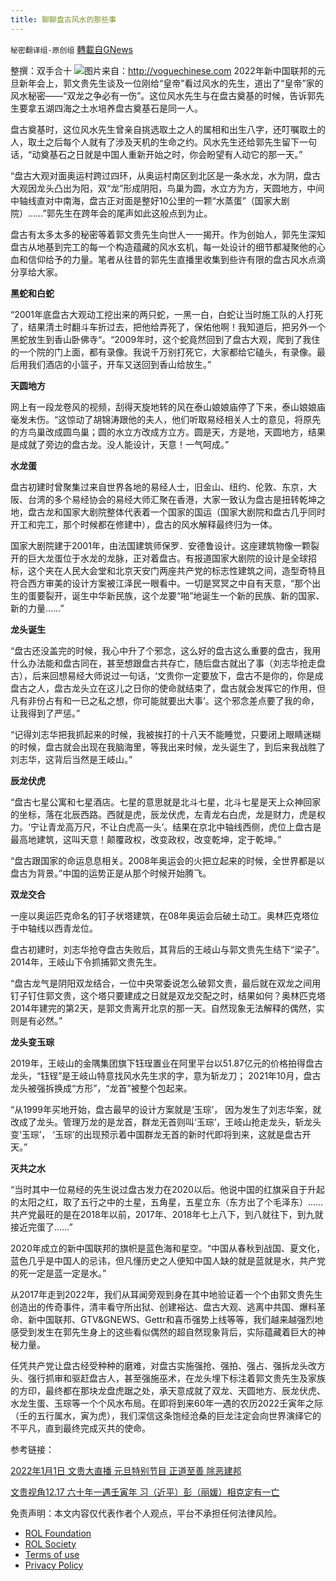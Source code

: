 ```yaml
---
title: 聊聊盘古风水的那些事
---
```

`秘密翻译组-原创组` [轉載自GNews](https://gnews.org/zh-hans/1822527/)

整撰：双手合十
![](https://assets.gnews.org/wp-content/uploads/2022/01/3-6.jpg)图片来自：http://voguechinese.com
2022年新中国联邦的元旦新年会上，郭文贵先生谈及一位刚给“皇帝”看过风水的先生，道出了“皇帝”家的风水秘密——“双龙之争必有一伤”。这位风水先生与在盘古奠基的时候，告诉郭先生要拿五湖四海之土水培养盘古奠基石是同一人。

盘古奠基时，这位风水先生曾亲自挑选取土之人的属相和出生八字，还叮嘱取土的人，取土之后每个人就有了涉及天机的生命之约。风水先生还给郭先生留下一句话，“动奠基石之日就是中国人重新开始之时，你会盼望有人动它的那一天。”

“盘古大观对面奥运村跨过四环，从奥运村南区到北区是一条水龙，水为阴，盘古大观因龙头凸出为阳，双“龙”形成阴阳，鸟巢为圆，水立方为方，天圆地方，中间中轴线直对中南海，盘古正对面是整好10公里的一颗“水蒸蛋”（国家大剧院）……”郭先生在跨年会的尾声如此这般点到为止。

盘古有太多太多的秘密等着郭文贵先生向世人一一揭开。作为创始人，郭先生深知盘古从地基到完工的每一个构造蕴藏的风水玄机，每一处设计的细节都凝聚他的心血和信仰给予的力量。笔者从往昔的郭先生直播里收集到些许有限的盘古风水点滴分享给大家。

**黑蛇和白蛇**

“2001年底盘古大观动工挖出来的两只蛇，一黑一白，白蛇让当时施工队的人打死了，结果清土时翻斗车折过去，把他给弄死了，保佑他啊！我知道后，把另外一个黑蛇放生到香山卧佛寺“。“2009年时，这个蛇竟然回到了盘古大观，爬到了我住的一个院的门上面，都有录像。我说千万别打死它，大家都给它磕头，有录像。最后用我们酒店的小篮子，开车又送回到香山给放生。”

**天圆地方**

网上有一段龙卷风的视频，刮得天旋地转的风在泰山娘娘庙停了下来，泰山娘娘庙毫发未伤。“这惊动了胡锦涛跟他的夫人，他们听取易经相关人士的意见，将原先的方鸟巢改成圆鸟巢；圆的水立方改成方立方。圆是天，方是地，天圆地方，结果是成就了旁边的盘古龙。没人能设计，天意！一气呵成。”

**水龙蛋**

盘古初建时曾聚集过来自世界各地的易经人士，旧金山、纽约、伦敦、东京，大阪、台湾的多个易经协会的易经大师汇聚在香港，大家一致认为盘古是扭转乾坤之地，盘古龙和国家大剧院整体代表着一个国家的国运（国家大剧院和盘古几乎同时开工和完工，那个时候都在修建中），盘古的风水解释最终归为一体。

国家大剧院建于2001年，由法国建筑师保罗．安德鲁设计。这座建筑物像一颗裂开的巨大龙蛋位于水龙的龙脉，正对着盘古。有报道国家大剧院的设计是全球招标，这个夹在人民大会堂和北京天安门两座共产党的标志性建筑之间，造型奇特且符合西方审美的设计方案被江泽民一眼看中。一切是冥冥之中自有天意，“那个出生的蛋要裂开，诞生中华新民族，这个龙要“啪”地诞生一个新的民族、新的国家、新的力量……”

**龙头诞生**

“盘古还没盖完的时候，我心中升了个邪念，这么好的盘古这么重要的盘古，我用什么办法能和盘古同在，甚至想跟盘古共存亡，随后盘古就出了事（刘志华抢走盘古），后来回想易经大师说过一句话，‘文贵你一定要放下，盘古不是你的，你是成盘古之人，盘古龙头立在这儿之日你的使命就结束了，盘古就会发挥它的作用，但凡有非份占有和一已之私之想，你可能就要出大事’。这个邪念差点要了我的命，让我得到了严惩。”

“记得刘志华把我抓起来的时候，我被挨打的十八天不能睡觉，只要闭上眼睛迷糊的时候，盘古就会出现在我脑海里，等我出来时候，龙头诞生了，到后来我战胜了刘志华，这背后当然是王岐山。”

**辰龙伏虎**

“盘古七星公寓和七星酒店。七星的意思就是北斗七星，北斗七星是天上众神回家的坐标，落在北辰西路。西就是虎，辰龙伏虎，左青龙右白虎，龙是财力，虎是权力。‘宁让青龙高万尺，不让白虎高一头’。结果在京北中轴线西侧，虎位上盘古是最高地建筑，这叫天意！颠覆政权，改变政权，改变乾坤，定于乾坤。”

“盘古跟国家的命运息息相关。2008年奥运会的火把立起来的时候，全世界都是以盘古为背景。”中国的运势正是从那个时候开始腾飞。

**双龙交合**

一座以奥运匹克命名的钉子状塔建筑，在08年奥运会后破土动工。奥林匹克塔位于中轴线以西青龙位。

盘古初建时，刘志华抢夺盘古失败后，其背后的王岐山与郭文贵先生结下“梁子”。2014年，王岐山下令抓捕郭文贵先生。

“盘古龙气是阴阳双龙结合，一位中央常委说怎么破郭文贵，最后就在双龙之间用钉子钉住郭文贵，这个塔只要建成之日就是双龙交配之时，结果如何？奥林匹克塔2014年建完的第2天，是郭文贵离开北京的那一天。自然现象无法解释的偶然，实则是有必然。”

**龙头变玉琮**

2019年，王岐山的金隅集团旗下钰珵置业在阿里平台以51.87亿元的价格拍得盘古龙头，“钰锃”是王岐山特意找风水先生求的字，意为斩龙刀； 2021年10月，盘古龙头被强拆换成“方形”，“龙首”被整个包起来。

“从1999年买地开始，盘古最早的设计方案就是‘玉琮’， 因为发生了刘志华案，就改成了龙头。管理万龙的是龙首，群龙无首则叫‘玉琮’，王岐山抢走龙头，斩龙头变‘玉琮’， ‘玉琮’的出现预示着中国群龙无首的新时代即将到来，这就是盘古开天。”

**灭共之水**

“当时其中一位易经的先生说过盘古发力在2020以后。他说中国的红旗采自于升起的太阳之红，取了五行之中的土星，五角星，五星立东（东方出了个毛泽东）……共产党最旺的是在2018年以前，2017年、2018年七上八下，到八就往下，到九就接近完蛋了……”

2020年成立的新中国联邦的旗帜是蓝色海和星空。“中国从春秋到战国、夏文化，蓝色几乎是中国人的忌讳，但凡懂历史之人便知中国人缺的就是蓝就是水，共产党的死一定是蓝一定是水。”

从2017年走到2022年，我们从耳闻旁观到身在其中地验证着一个个由郭文贵先生创造出的传奇事件，清丰看守所出狱、创建裕达、盘古大观、逃离中共国、爆料革命、新中国联邦、GTV&GNEWS、Gettr和喜币强势上线等等，我们越来越强烈地感受到发生在郭先生身上的这些看似偶然的超自然现象背后，实际蕴藏着巨大的神秘力量。

任凭共产党让盘古经受种种的磨难，对盘古实施强抢、强拍、强占、强拆龙头改方头、强行抓审和驱赶盘古人，甚至强施巫术，在龙头埋下标注着郭文贵先生及家族的方印，最终都在那块龙盘虎踞之处，承天意成就了双龙、天圆地方、辰龙伏虎、水龙生蛋、玉琮等一个个风水布局。在即将到来60年一遇的农历2022壬寅年之际（壬的五行属水，寅为虎），我们深信这条饱经沧桑的巨龙注定会向世界演绎它的不平凡，直到最终完成灭共的使命。

参考链接：

[2022年1月1日 文贵大直播 元旦特别节目 正道至善 除恶建邦](https://gtv.org/video/id=61d04feaecc0b216cbb3374d)

[文贵视角12.17 六十年一遇壬寅年 习（近平）彭（丽媛）相克定有一亡](https://gnews.org/zh-hans/1774016/)

 

免责声明：本文内容仅代表作者个人观点，平台不承担任何法律风险。

- [ROL Foundation](https://rolfoundation.org/)
- [ROL Society](https://rolsociety.org/)
- [Terms of use](https://gnews.org/terms-of-use-3/)
- [Privacy Policy](https://gnews.org/privacy-policy/)
